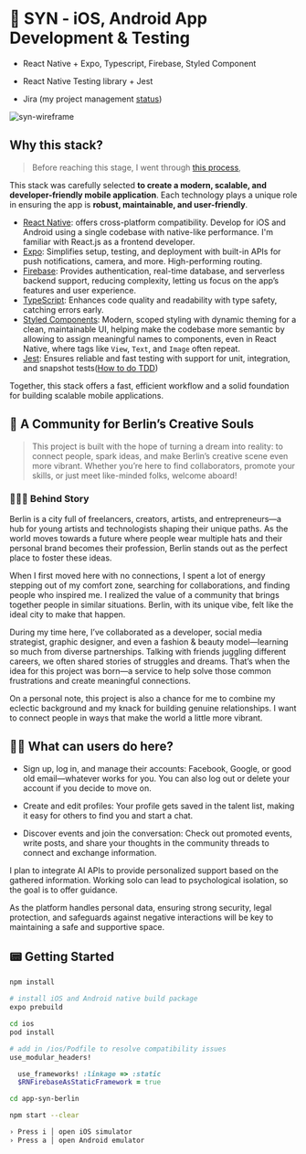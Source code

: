 # 📱 SYN - iOS, Android App Development & Testing

- React Native + Expo, Typescript, Firebase, Styled Component

- React Native Testing library + Jest

- Jira (my project management [status](https://younghyun-bae.atlassian.net/jira/software/projects/SYN/boards/2/backlog?atlOrigin=eyJpIjoiYmRmN2Y3NTVmMDdiNGZkODg1ZDY0Y2VhNDljZTA2ODIiLCJwIjoiaiJ9))

![syn-wireframe](https://github.com/user-attachments/assets/63817bc6-25ac-4d24-a1e1-9984cf700e78)

## Why this stack?

> Before reaching this stage, I went through [this process](https://github.com/younghyun-bae/ui-syn-berlin),

This stack was carefully selected **to create a modern, scalable, and developer-friendly mobile application**. Each technology plays a unique role in ensuring the app is **robust, maintainable, and user-friendly**.

- [React Native](https://reactnative.dev): offers cross-platform compatibility. Develop for iOS and Android using a single codebase with native-like performance. I'm familiar with React.js as a frontend developer.
- [Expo](https://expo.dev): Simplifies setup, testing, and deployment with built-in APIs for push notifications, camera, and more. High-performing routing.
- [Firebase](https://firebase.google.com): Provides authentication, real-time database, and serverless backend support, reducing complexity, letting us focus on the app’s features and user experience.
- [TypeScript](https://www.typescriptlang.org): Enhances code quality and readability with type safety, catching errors early.
- [Styled Components](https://styled-components.com): Modern, scoped styling with dynamic theming for a clean, maintainable UI, helping make the codebase more semantic by allowing to assign meaningful names to components, even in React Native, where tags like `View`, `Text`, and `Image` often repeat.
- [Jest](https://jestjs.io): Ensures reliable and fast testing with support for unit, integration, and snapshot tests([How to do TDD](https://github.com/younghyun-bae/tdd-exercise))

Together, this stack offers a fast, efficient workflow and a solid foundation for building scalable mobile applications.

## 🎡 A Community for Berlin’s Creative Souls

> This project is built with the hope of turning a dream into reality: to connect people, spark ideas, and make Berlin’s creative scene even more vibrant. Whether you’re here to find collaborators, promote your skills, or just meet like-minded folks, welcome aboard!

### 🧙🏻‍♀️ Behind Story

Berlin is a city full of freelancers, creators, artists, and entrepreneurs—a hub for young artists and technologists shaping their unique paths. As the world moves towards a future where people wear multiple hats and their personal brand becomes their profession, Berlin stands out as the perfect place to foster these ideas.

When I first moved here with no connections, I spent a lot of energy stepping out of my comfort zone, searching for collaborations, and finding people who inspired me. I realized the value of a community that brings together people in similar situations. Berlin, with its unique vibe, felt like the ideal city to make that happen.

During my time here, I’ve collaborated as a developer, social media strategist, graphic designer, and even a fashion & beauty model—learning so much from diverse partnerships. Talking with friends juggling different careers, we often shared stories of struggles and dreams. That’s when the idea for this project was born—a service to help solve those common frustrations and create meaningful connections.

On a personal note, this project is also a chance for me to combine my eclectic background and my knack for building genuine relationships. I want to connect people in ways that make the world a little more vibrant.

## 🤳🏻 What can users do here?

- Sign up, log in, and manage their accounts: Facebook, Google, or good old email—whatever works for you. You can also log out or delete your account if you decide to move on.

- Create and edit profiles: Your profile gets saved in the talent list, making it easy for others to find you and start a chat.

- Discover events and join the conversation: Check out promoted events, write posts, and share your thoughts in the community threads to connect and exchange information.

I plan to integrate AI APIs to provide personalized support based on the gathered information. Working solo can lead to psychological isolation, so the goal is to offer guidance.

As the platform handles personal data, ensuring strong security, legal protection, and safeguards against negative interactions will be key to maintaining a safe and supportive space.

## 📟 Getting Started

```Bash
npm install

# install iOS and Android native build package
expo prebuild

cd ios
pod install
```

```ruby
# add in /ios/Podfile to resolve compatibility issues
use_modular_headers!

  use_frameworks! :linkage => :static
  $RNFirebaseAsStaticFramework = true
```

```Bash
cd app-syn-berlin

npm start --clear

› Press i │ open iOS simulator
› Press a │ open Android emulator
```
